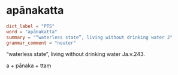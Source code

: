 # apānakatta

``` toml
dict_label = "PTS"
word = "apānakatta"
summary = "“waterless state”, living without drinking water J"
grammar_comment = "neuter"
```

“waterless state”, living without drinking water Ja.v.243.

a \+ pānaka \+ ttaṃ

